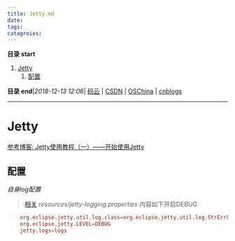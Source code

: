 ```yaml
---
title: Jetty.md
date: 
tags: 
catagroies: 
---
```


**目录 start**
 
1. [Jetty](#jetty)
    1. [配置](#配置)

**目录 end**|_2018-12-13 12:06_| [码云](https://gitee.com/gin9) | [CSDN](http://blog.csdn.net/kcp606) | [OSChina](https://my.oschina.net/kcp1104) | [cnblogs](http://www.cnblogs.com/kuangcp)
****************************************
# Jetty


[参考博客: Jetty使用教程（一）——开始使用Jetty ](http://www.cnblogs.com/yiwangzhibujian/p/5832597.html)

## 配置
_自身log配置_
> [相关](http://zetcode.com/java/jetty/logging/)
_resources/jetty-logging.properties_ 内容如下开启DEBUG
```conf
    org.eclipse.jetty.util.log.class=org.eclipse.jetty.util.log.StrErrLog
    org.eclipse.jetty.LEVEL=DEBUG
    jetty.logs=logs
```

